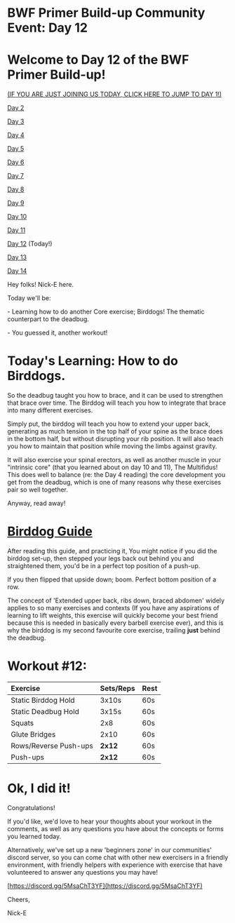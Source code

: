 # BWF Primer Build-up Community Event: Day 12

# Welcome to Day 12 of the BWF Primer Build-up!

[(IF YOU ARE JUST JOINING US TODAY, CLICK HERE TO JUMP TO DAY 1!)](https://www.reddit.com/r/bodyweightfitness/comments/kofo8l/bwf_primer_buildup_community_event_day_1_happy/)

[Day 2](https://www.reddit.com/r/bodyweightfitness/comments/kp247e/bwf_primer_buildup_community_event_day_2/)

[Day 3](https://www.reddit.com/r/bodyweightfitness/comments/kpp94s/bwf_primer_buildup_community_event_day_3/)

[Day 4](https://www.reddit.com/r/bodyweightfitness/comments/kqdyif/bwf_primer_buildup_community_event_day_4/)

[Day 5](https://www.reddit.com/r/bodyweightfitness/comments/kr3rb5/bwf_primer_buildup_community_event_day_5/)

[Day 6](https://www.reddit.com/r/bodyweightfitness/comments/krt8dz/bwf_primer_buildup_community_event_day_6/)

[Day 7](https://www.reddit.com/r/bodyweightfitness/comments/ksiox7/bwf_primer_buildup_community_event_day_7/)

[Day 8](https://www.reddit.com/r/bodyweightfitness/comments/kt7ucj/bwf_primer_buildup_community_event_day_8/)

[Day 9](https://www.reddit.com/r/bodyweightfitness/comments/ktvsbr/bwf_primer_buildup_community_event_day_9/)

[Day 10](https://www.reddit.com/r/bodyweightfitness/comments/kujb0k/bwf_primer_buildup_community_event_day_10/)

[Day 11](https://www.reddit.com/r/bodyweightfitness/comments/kv81gy/bwf_primer_buildup_community_event_day_11/)

[Day 12](https://www.reddit.com/r/bodyweightfitness/comments/kvwtum/bwf_primer_buildup_community_event_day_12/) (Today!)

[Day 13](https://www.reddit.com/r/bodyweightfitness/comments/kwlyih/bwf_primer_buildup_community_event_day_13/)

[Day 14](https://www.reddit.com/r/bodyweightfitness/comments/kxawty/bwf_primer_buildup_community_event_day_14_final/)

Hey folks! Nick-E here.

Today we'll be:

\- Learning how to do another Core exercise; Birddogs! The thematic counterpart to the deadbug.

\- You guessed it, another workout!

# Today's Learning: How to do Birddogs.

So the deadbug taught you how to brace, and it can be used to strengthen that brace over time. The Birddog will teach you how to integrate that brace into many different exercises.

Simply put, the birddog will teach you how to extend your upper back, generating as much tension in the top half of your spine as the brace does in the bottom half, but without disrupting your rib position. It will also teach you how to maintain that position while moving the limbs against gravity.

It will also exercise your spinal erectors, as well as another muscle in your "intrinsic core" (that you learned about on day 10 and 11), The Multifidus! This does well to balance (re: the Day 4 reading) the core development you get from the deadbug, which is one of many reasons why these exercises pair so well together.

Anyway, read away!

# [Birddog Guide](https://www.nick-e.com/bird-dog)

After reading this guide, and practicing it, You might notice if you did the birddog set-up, then stepped your legs back out behind you and straightened them, you'd be in a perfect top position of a push-up.

If you then flipped that upside down; boom. Perfect bottom position of a row.

The concept of 'Extended upper back, ribs down, braced abdomen' widely applies to so many exercises and contexts (If you have any aspirations of learning to lift weights, this exercise will quickly become your best friend because this is needed in basically every barbell exercise ever), and this is why the birddog is my second favourite core exercise, trailing **just** behind the deadbug.

# Workout #12:

|Exercise|Sets/Reps|Rest|
|:-|:-|:-|
|Static Birddog Hold|3x10s|60s|
|Static Deadbug Hold|3x15s|60s|
|Squats|2x8|60s|
|Glute Bridges|2x10|60s|
|Rows/Reverse Push-ups|**2x12**|60s|
|Push-ups|**2x12**|60s|

# Ok, I did it!

Congratulations!

If you'd like, we'd love to hear your thoughts about your workout in the comments, as well as any questions you have about the concepts or forms you learned today.

Alternatively, we've set up a new 'beginners zone' in our communities' discord server, so you can come chat with other new exercisers in a friendly environment, with friendly helpers with experience with exercise that have volunteered to answer any questions you may have!

[https://discord.gg/5MsaChT3YF](https://discord.gg/5MsaChT3YF)

Cheers,

Nick-E